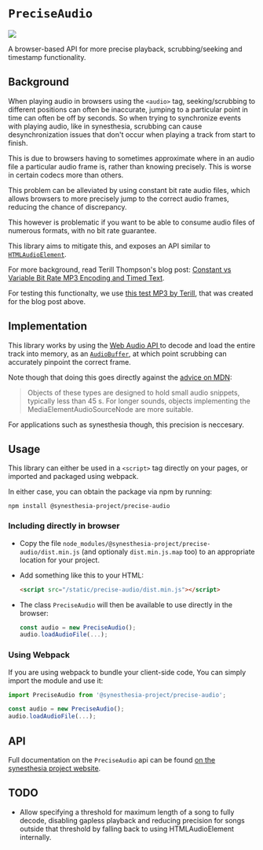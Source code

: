 # `PreciseAudio`


[![](https://img.shields.io/npm/v/@synesthesia-project/precise-audio.svg)](https://www.npmjs.com/package/@synesthesia-project/precise-audio)

A browser-based API for more precise playback, scrubbing/seeking and timestamp
functionality.

## Background

When playing audio in browsers using the `<audio>` tag,
seeking/scrubbing to different positions can often be inaccurate,
jumping to a particular point in time can often be off by seconds.
So when trying to synchronize events with playing audio,
like in synesthesia,
scrubbing can cause desynchronization issues
that don't occur when playing a track from start to finish.

This is due to browsers having to sometimes approximate where in an audio file
a particular audio frame is,
rather than knowing precisely.
This is worse in certain codecs more than others.

This problem can be alleviated by using constant bit rate audio files,
which allows browsers to more precisely jump to the correct audio frames,
reducing the chance of discrepancy.

This however is problematic if you want to be able to consume audio files
of numerous formats,
with no bit rate guarantee.

This library aims to mitigate this,
and exposes an API similar to
[`HTMLAudioElement`](https://developer.mozilla.org/en-US/docs/Web/API/HTMLAudioElement).

For more background,
read Terill Thompson's blog post:
[Constant vs Variable Bit Rate MP3 Encoding and Timed Text](https://terrillthompson.com/624).

For testing this functionalty,
we use [this test MP3 by Terill](https://github.com/synesthesia-project/synesthesia/raw/master/precise-audio/seconds-VBR.mp3),
that was created for the blog post above.

## Implementation

This library works by using the
[Web Audio API ](https://developer.mozilla.org/en-US/docs/Web/API/Web_Audio_API)
to decode and load the entire track into memory, as an
[`AudioBuffer`](https://developer.mozilla.org/en-US/docs/Web/API/AudioBuffer),
at which point scrubbing can accurately pinpoint the correct frame.

Note though that doing this goes directly against the
[advice on MDN](https://developer.mozilla.org/en-US/docs/Web/API/AudioBuffer):

> Objects of these types are designed to hold small audio snippets, typically less than 45 s. For longer sounds, objects implementing the MediaElementAudioSourceNode are more suitable.

For applications such as synesthesia though,
this precision is neccesary.

## Usage

This library can either be used in a `<script>` tag directly on your pages,
or imported and packaged using webpack.

In either case, you can obtain the package via npm by running:

```
npm install @synesthesia-project/precise-audio
```

### Including directly in browser

* Copy the file `node_modules/@synesthesia-project/precise-audio/dist.min.js`
  (and optionaly `dist.min.js.map` too)
  to an appropriate location for your project.
* Add something like this to your HTML:

  ```html
  <script src="/static/precise-audio/dist.min.js"></script>
  ```
* The class `PreciseAudio` will then be available to use
  directly in the browser:

  ```ts
  const audio = new PreciseAudio();
  audio.loadAudioFile(...);
  ```

### Using Webpack

If you are using webpack to bundle your client-side code,
You can simply import the module and use it:

```ts
import PreciseAudio from '@synesthesia-project/precise-audio';

const audio = new PreciseAudio();
audio.loadAudioFile(...);
```

## API

Full documentation on the `PreciseAudio` api can be found
[on the synesthesia project website](https://synesthesia-project.org/api/precise-audio/PreciseAudio.html).

## TODO

* Allow specifying a threshold for maximum length of a song to fully decode,
  disabling gapless playback and reducing precision for songs outside that
  threshold by falling back to using HTMLAudioElement internally.
